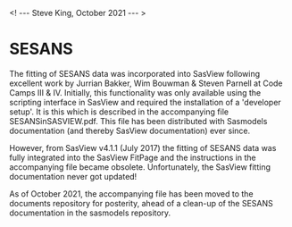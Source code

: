<! --- Steve King, October 2021 --- >
# SESANS
The fitting of SESANS data was incorporated into SasView following
excellent work by Jurrian Bakker, Wim Bouwman & Steven Parnell at
Code Camps III & IV. Initially, this functionality was only
available using the scripting interface in SasView and required
the installation of a 'developer setup'. It is this which is
described in the accompanying file SESANSinSASVIEW.pdf. This file
has been distributed with Sasmodels documentation (and thereby
SasView documentation) ever since.

However, from SasView v4.1.1 (July 2017) the fitting of SESANS data
was fully integrated into the SasView FitPage and the instructions
in the accompanying file became obsolete. Unfortunately, the
SasView fitting documentation never got updated!

As of October 2021, the accompanying file has been moved to the
documents repository for posterity, ahead of a clean-up of the
SESANS documentation in the sasmodels repository.
